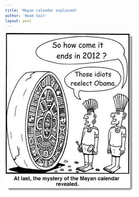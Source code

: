 ```yaml
---
title: 'Mayan calendar explained'
author: 'Noam Sain'
layout: post
---
```


![Mayan calendar](/assets/2012/2012-11-mayan-calendar.jpg "Mayan calendar")
